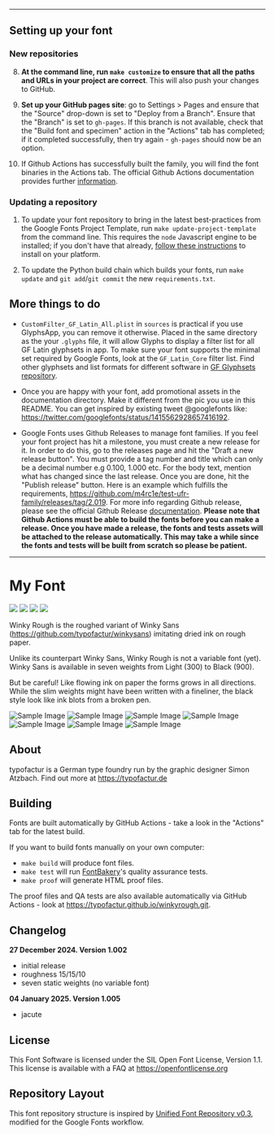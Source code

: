 ----

## Setting up your font

### New repositories






8. **At the command line, run `make customize` to ensure that all the paths and URLs in your project are correct**. This will also push your changes to GitHub.

9. **Set up your GitHub pages site**: go to Settings > Pages and ensure that the "Source" drop-down is set to "Deploy from a Branch". Ensure that the "Branch" is set to `gh-pages`. If this branch is not available, check that the "Build font and specimen" action in the "Actions" tab has completed; if it completed successfully, then try again - `gh-pages` should now be an option.

10. If Github Actions has successfully built the family, you will find the font binaries in the Actions tab. The official Github Actions documentation provides further [information](https://docs.github.com/en/actions/managing-workflow-runs/downloading-workflow-artifacts).


### Updating a repository

1. To update your font repository to bring in the latest best-practices from the Google Fonts Project Template, run `make update-project-template` from the command line. This requires the `node` Javascript engine to be installed; if you don't have that already, [follow these instructions](https://nodejs.org/en/download/package-manager#macos) to install on your platform.

2. To update the Python build chain which builds your fonts, run `make update` and `git add`/`git commit` the new `requirements.txt`.

## More things to do

* `CustomFilter_GF_Latin_All.plist` in `sources` is practical if you use GlyphsApp, you can remove it otherwise. Placed in the same directory as the your `.glyphs` file, it will allow Glyphs to display a filter list for all GF Latin glyphsets in app. To make sure your font supports the minimal set required by Google Fonts, look at the `GF_Latin_Core` filter list. Find other glyphsets and list formats for different software in [GF Glyphsets repository](https://github.com/googlefonts/glyphsets/tree/main/GF_glyphsets).

* Once you are happy with your font, add promotional assets in the documentation directory. Make it different from the pic you use in this README. You can get inspired by existing tweet @googlefonts like: https://twitter.com/googlefonts/status/1415562928657416192.

* Google Fonts uses Github Releases to manage font families. If you feel your font project has hit a milestone, you must create a new release for it. In order to do this, go to the releases page and hit the "Draft a new release button". You must provide a tag number and title which can only be a decimal number e.g 0.100, 1.000 etc. For the body text, mention what has changed since the last release. Once you are done, hit the "Publish release" button. Here is an example which fulfills the requirements, https://github.com/m4rc1e/test-ufr-family/releases/tag/2.019. For more info regarding Github release, please see the official Github Release [documentation](https://docs.github.com/en/repositories/releasing-projects-on-github/managing-releases-in-a-repository). **Please note that Github Actions must be able to build the fonts before you can make a release. Once you have made a release, the fonts and tests assets will be attached to the release automatically. This may take a while since the fonts and tests will be built from scratch so please be patient.**

----


# My Font

[![][Fontbakery]](https://typofactur.github.io/winkyrough/fontbakery/fontbakery-report.html)
[![][Universal]](https://typofactur.github.io/winkyrough/fontbakery/fontbakery-report.html)
[![][GF Profile]](https://typofactur.github.io/winkyrough/fontbakery/fontbakery-report.html)
[![][Shaping]](https://typofactur.github.io/winkyrough/fontbakery/fontbakery-report.html)

[Fontbakery]: https://img.shields.io/endpoint?url=https%3A%2F%2Fraw.githubusercontent.com%2Ftypofactur%2Fwinkyrough%2Fgh-pages%2Fbadges%2Foverall.json
[GF Profile]: https://img.shields.io/endpoint?url=https%3A%2F%2Fraw.githubusercontent.com%2Ftypofactur%2Fwinkyrough%2Fgh-pages%2Fbadges%2FGoogleFonts.json
[Outline Correctness]: https://img.shields.io/endpoint?url=https%3A%2F%2Fraw.githubusercontent.com%2Ftypofactur%2Fwinkyrough%2Fgh-pages%2Fbadges%2FOutlineCorrectnessChecks.json
[Shaping]: https://img.shields.io/endpoint?url=https%3A%2F%2Fraw.githubusercontent.com%2Ftypofactur%2Fwinkyrough%2Fgh-pages%2Fbadges%2FShapingChecks.json
[Universal]: https://img.shields.io/endpoint?url=https%3A%2F%2Fraw.githubusercontent.com%2Ftypofactur%2Fwinkyrough%2Fgh-pages%2Fbadges%2FUniversal.json

Winky Rough is the roughed variant of Winky Sans (https://github.com/typofactur/winkysans) imitating dried ink on rough paper.

Unlike its counterpart Winky Sans, Winky Rough is not a variable font (yet). Winky Sans is available in seven weights from Light (300) to Black (900).

But be careful! Like flowing ink on paper the forms grows in all directions. While the slim weights might have been written with a fineliner, the black style look like ink blots from a broken pen.

![Sample Image](documentation/winkyrough_cover.png)
![Sample Image](documentation/winkyrough_alphabet.png)
![Sample Image](documentation/winkyrough_weights.png)
![Sample Image](documentation/winkyrough_driedink.png)
![Sample Image](documentation/winkyrough_friendly.png)
![Sample Image](documentation/winkyrough_optischehaptik.png)
![Sample Image](documentation/winkysans_hi_git.png)

## About

typofactur is a German type foundry run by the graphic designer Simon Atzbach.
Find out more at https://typofactur.de

## Building

Fonts are built automatically by GitHub Actions - take a look in the "Actions" tab for the latest build.

If you want to build fonts manually on your own computer:

* `make build` will produce font files.
* `make test` will run [FontBakery](https://github.com/googlefonts/fontbakery)'s quality assurance tests.
* `make proof` will generate HTML proof files.

The proof files and QA tests are also available automatically via GitHub Actions - look at https://typofactur.github.io/winkyrough.git.

## Changelog

**27 December 2024. Version 1.002**
- initial release
- roughness 15/15/10
- seven static weights (no variable font)

**04 January 2025. Version 1.005**
- jacute

## License

This Font Software is licensed under the SIL Open Font License, Version 1.1.
This license is available with a FAQ at https://openfontlicense.org

## Repository Layout

This font repository structure is inspired by [Unified Font Repository v0.3](https://github.com/unified-font-repository/Unified-Font-Repository), modified for the Google Fonts workflow.
